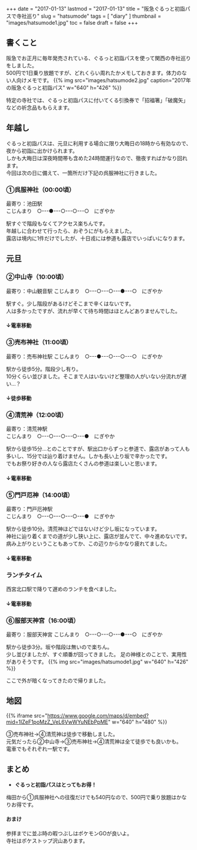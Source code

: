 +++
date = "2017-01-13"
lastmod = "2017-01-13"
title = "阪急ぐるっと初詣パスで寺社巡り"
slug = "hatsumode"
tags = [
  "diary"
]
thumbnail = "images/hatsumode1.jpg"
toc = false
draft = false
+++

## 書くこと
阪急でお正月に毎年発売されている、ぐるっと初詣パスを使って関西の寺社巡りをしました。  
500円で1日乗り放題ですが、どれくらい周れたかメモしておきます。体力のない人向けメモです。
{{% img src="images/hatsumode2.jpg" caption="2017年の阪急ぐるっと初詣パス" w="640" h="426" %}}

特定の寺社では、ぐるっと初詣パスに付いてくる引換券で「招福箸」「破魔矢」などの祈念品ももらえます。

## 年越し
ぐるっと初詣パスは、元旦に利用する場合に限り大晦日の18時から有効なので、夜から初詣に出かけられます。  
しかも大晦日は深夜時間帯も含めた24時間運行なので、徹夜すればかなり回れます。  
今回は次の日に備えて、一箇所だけ下記の呉服神社に行きました。

### ①呉服神社（00:00頃）
最寄り：池田駅  
こじんまり　○---●---○---○---○　にぎやか

駅すぐで階段もなくてアクセス楽ちんです。  
年越しに合わせて行ったら、おぞうにがもらえました。  
露店は境内に1件だけでしたが、十日戎には参道も露店でいっぱいになります。

## 元旦

### ②中山寺（10:00頃）
最寄り：中山観音駅
こじんまり　○---○---○---●---○　にぎやか

駅すぐ。少し階段があるけどそこまで辛くはないです。  
人は多かったですが、流れが早くて待ち時間はほとんどありませんでした。

#### ↓電車移動

### ③売布神社（11:00頃）
最寄り：売布神社駅
こじんまり　○---●---○---○---○　にぎやか  

駅から徒歩5分。階段少し有り。  
10分くらい並びました。そこまで人はいないけど整理の人がいない分流れが遅い...？

#### ↓徒歩移動

### ④清荒神（12:00頃）
最寄り：清荒神駅  
こじんまり　○---○---○---○---●　にぎやか

駅から徒歩15分...とのことですが、駅出口からずっと参道で、露店があって人も多いし、15分では辿り着けません。しかも長い上り坂で辛かったです。  
でもお祭り好きの人なら露店たくさんの参道は楽しいと思います。

#### ↓電車移動

### ⑤門戸厄神（14:00頃）
最寄り：門戸厄神駅  
こじんまり　○---○---○---○---●　にぎやか

駅から徒歩10分。清荒神ほどではないけど少し坂になっています。  
神社に辿り着くまでの道が少し狭い上に、露店が並んでて、中々進めないです。
病み上がりということもあってか、この辺りからかなり疲れてました。

#### ↓電車移動

### ランチタイム
西宮北口駅で降りて遅めのランチを食べました。

#### ↓電車移動

### ⑥服部天神宮（16:00頃）
最寄り：服部天神宮
こじんまり　○---○---○---●---○　にぎやか

駅から徒歩3分。坂や階段は無いので楽ちん。  
少し並びましたが、すぐ順番が回ってきました。
足の神様とのことで、実用性がありそうです。
{{% img src="images/hatsumode1.jpg" w="640" h="426" %}}

ここで外が暗くなってきたので帰りました。

## 地図
{{% iframe src="https://www.google.com/maps/d/embed?mid=1IZeF1poMzZ_VeL6VwWYuNEbPpME" w="640" h="480" %}}

③売布神社→④清荒神は徒歩で移動しました。  
元気だったら②中山寺→③売布神社→④清荒神は全て徒歩でも良いかも。  
電車でもそれぞれ一駅です。

## まとめ
* **ぐるっと初詣パスはとってもお得！**

梅田から①呉服神社への往復だけでも540円なので、500円で乗り放題はかなりお得です。  


#### おまけ
参拝までに並ぶ時の暇つぶしはポケモンGOが良いよ。  
寺社はポケストップ沢山あります。
